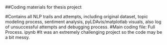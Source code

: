 ##Coding materials for thesis project

#Contains all NLP trails and attempts, including original dataset, topic modeling process, sentiment analysis, pyLDAvis/matplotlab visuals, also log of unsuccessful attempts and debugging process. 
#Main coding file: Full Process. ipynb
#It was an extremely challenging project so the code may be a bit messy.
